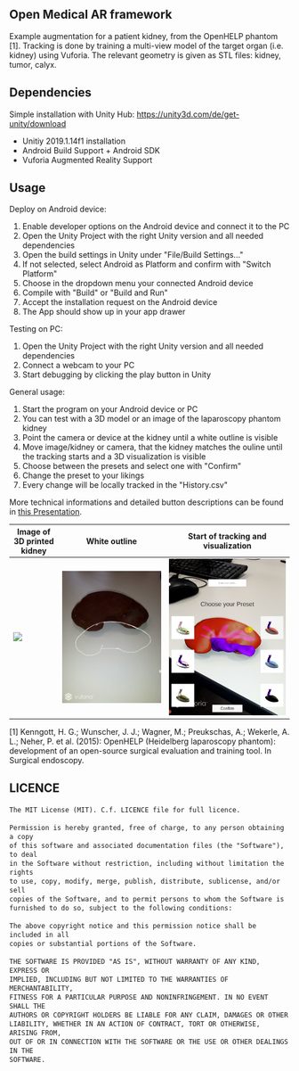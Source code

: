 
## Open Medical AR framework

Example augmentation for a patient kidney, from the OpenHELP phantom [1].
Tracking is done by training a multi-view model of the target organ (i.e. kidney) using Vuforia. The relevant geometry is given as STL files: kidney, tumor, calyx.


## Dependencies

Simple installation with Unity Hub: https://unity3d.com/de/get-unity/download
+ Unitiy 2019.1.14f1 installation
+ Android Build Support + Android SDK
+ Vuforia Augmented Reality Support


## Usage

Deploy on Android device: 
1. Enable developer options on the Android device and connect it to the PC
2. Open the Unity Project with the right Unity version and all needed dependencies
3. Open the build settings in Unity under "File/Build Settings..."
4. If not selected, select Android as Platform and confirm with "Switch Platform"
5. Choose in the dropdown menu your connected Android device
6. Compile with "Build" or "Build and Run"
7. Accept the installation request on the Android device
8. The App should show up in your app drawer

Testing on PC:
1. Open the Unity Project with the right Unity version and all needed dependencies
2. Connect a webcam to your PC
3. Start debugging by clicking the play button in Unity

General usage:
1. Start the program on your Android device or PC
2. You can test with a 3D model or an image of the laparoscopy phantom kidney
3. Point the camera or device at the kidney until a white outline is visible
4. Move image/kidney or camera, that the kidney matches the ouline until the tracking starts and a 3D visualization is visible
5. Choose between the presets and select one with "Confirm"
6. Change the preset to your likings
7. Every change will be locally tracked in the "History.csv"

More technical informations and detailed button descriptions can be found in [this Presentation](KP_NCT_Final_Presentation.pdf).


| Image of 3D printed kidney | White outline | Start of tracking and visualization |
| --- | --- | --- |
| ![](Application_Images/IMG_20190529_150022.jpg) | ![](Application_Images/Screenshot_20190527-155401_NCT_AR.jpg) | ![](Application_Images/Screenshot_20190722-132915_NCT_AR.jpg) |

[1] Kenngott, H. G.; Wunscher, J. J.; Wagner, M.; Preukschas, A.; Wekerle, A. L.; Neher, P. et al. (2015): OpenHELP (Heidelberg laparoscopy phantom): development of an open-source surgical evaluation and training tool. In Surgical endoscopy.


## LICENCE
```
The MIT License (MIT). C.f. LICENCE file for full licence.

Permission is hereby granted, free of charge, to any person obtaining a copy
of this software and associated documentation files (the "Software"), to deal
in the Software without restriction, including without limitation the rights
to use, copy, modify, merge, publish, distribute, sublicense, and/or sell
copies of the Software, and to permit persons to whom the Software is
furnished to do so, subject to the following conditions:

The above copyright notice and this permission notice shall be included in all
copies or substantial portions of the Software.

THE SOFTWARE IS PROVIDED "AS IS", WITHOUT WARRANTY OF ANY KIND, EXPRESS OR
IMPLIED, INCLUDING BUT NOT LIMITED TO THE WARRANTIES OF MERCHANTABILITY,
FITNESS FOR A PARTICULAR PURPOSE AND NONINFRINGEMENT. IN NO EVENT SHALL THE
AUTHORS OR COPYRIGHT HOLDERS BE LIABLE FOR ANY CLAIM, DAMAGES OR OTHER
LIABILITY, WHETHER IN AN ACTION OF CONTRACT, TORT OR OTHERWISE, ARISING FROM,
OUT OF OR IN CONNECTION WITH THE SOFTWARE OR THE USE OR OTHER DEALINGS IN THE
SOFTWARE. 
```
